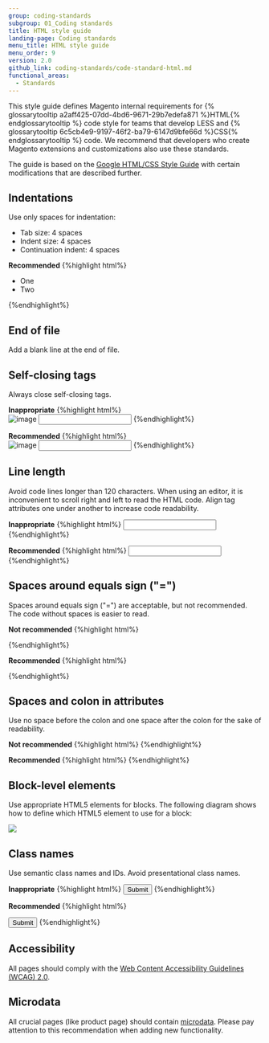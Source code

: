 ```yaml
---
group: coding-standards
subgroup: 01_Coding standards
title: HTML style guide
landing-page: Coding standards
menu_title: HTML style guide
menu_order: 9
version: 2.0
github_link: coding-standards/code-standard-html.md
functional_areas:
  - Standards
---
```


This style guide defines Magento internal requirements for {% glossarytooltip a2aff425-07dd-4bd6-9671-29b7edefa871 %}HTML{% endglossarytooltip %} code style for teams that develop LESS and {% glossarytooltip 6c5cb4e9-9197-46f2-ba79-6147d9bfe66d %}CSS{% endglossarytooltip %} code. We recommend that developers who create Magento extensions and customizations also use these standards.

The guide is based on the [Google HTML/CSS Style Guide](https://google.github.io/styleguide/htmlcssguide.xml) with certain modifications that are described further.

## Indentations

Use only spaces for indentation:

* Tab size: 4 spaces
* Indent size: 4 spaces
* Continuation indent: 4 spaces

**Recommended**
{%highlight html%}
<ul>
    <li>One</li>
    <li>Two</li>
</ul>
{%endhighlight%}

## End of file

Add a blank line at the end of file.

## Self-closing tags

Always close self-closing tags.

**Inappropriate**
{%highlight html%}
<br>
<img src="image.png" alt="image">
<input type="text" name="username">
{%endhighlight%}


**Recommended**
{%highlight html%}
<br />
<img src="image.png" alt="image" />
<input type="text" name="username" />
{%endhighlight%}


## Line length

Avoid code lines longer than 120 characters. When using an editor, it is inconvenient to scroll right and left to read the HTML code. Align tag attributes one under another to increase code readability.

**Inappropriate**
{%highlight html%}
<input data-bind="attr: { id: 'cart-item-'+item_id+'-qty', 'data-cart-item': item_id, 'data-item-qty': qty }, value: qty" type="number" size="4" class="item-qty cart-item-qty" maxlength="12"/>
{%endhighlight%}

**Recommended**
{%highlight html%}
<input data-bind="attr: {
       id: 'cart-item-'+item_id+'-qty',
       'data-cart-item': item_id,
       'data-item-qty': qty
       }, value: qty"
       type="number"
       size="4"
       class="item-qty cart-item-qty"
       maxlength="12"/>
{%endhighlight%}

## Spaces around equals sign ("=")

Spaces around equals sign ("=") are acceptable, but not recommended. The code without spaces is easier to read.

**Not recommended**
{%highlight html%}
<link rel = "stylesheet" href = "styles.css">
{%endhighlight%}

**Recommended**
{%highlight html%}
<link rel="stylesheet" href="styles.css">
{%endhighlight%}

## Spaces and colon in attributes

Use no space before the colon and one space after the colon for the sake of readability.

**Not recommended**
{%highlight html%}
<span data-bind="i18n : 'Update'"></span>
<span data-bind="i18n:'Update'"></span>
{%endhighlight%}

**Recommended**
{%highlight html%}
<span data-bind="i18n: 'Update'"></span>
{%endhighlight%}

## Block-level elements

Use appropriate HTML5 elements for blocks. The following diagram shows how to define which HTML5 element to use for a block:

<img src="{{ site.baseurl }}/common/images/h5d-sectioning-flowchart.png">


## Class names

Use semantic class names and IDs. Avoid presentational class names.

**Inappropriate**
{%highlight html%}
<button type="submit" class="button-green">Submit</button>
{%endhighlight%}

**Recommended**
{%highlight html%}

<button type="submit" class="action-primary">Submit</button>
{%endhighlight%}

## Accessibility

All pages should comply with the [Web Content Accessibility Guidelines (WCAG) 2.0](https://www.w3.org/TR/WCAG20/).


## Microdata

All crucial pages (like product page) should contain [microdata](https://www.w3.org/TR/microdata/). Please pay attention to this recommendation when adding new functionality.
